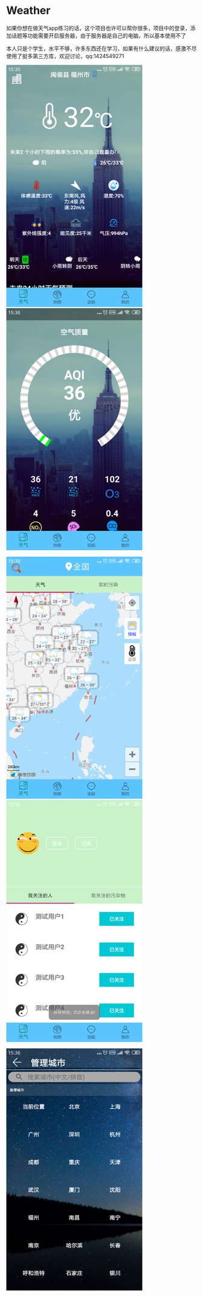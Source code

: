 # Weather
如果你想在做天气app练习的话，这个项目也许可以帮你很多，项目中的登录，添加话题等功能需要开启服务器，由于服务器是自己的电脑，所以基本使用不了

本人只是个学生，水平不够，许多东西还在学习，如果有什么建议的话，感激不尽
使用了挺多第三方库，欢迎讨论，qq:1424549271

<p>
<img src="https://github.com/lyx19970504/Weather/blob/master/images/Screenshot_2019-06-19-15-35-39-466_com.fafu.polut.png" width="360" height="640"/>
<img src="https://github.com/lyx19970504/Weather/blob/master/images/Screenshot_2019-06-19-15-36-02-582_com.fafu.polut.png" width="360" height="640"/>
</p>

<p>
<img src="https://github.com/lyx19970504/Weather/blob/master/images/Screenshot_2019-06-19-15-36-11-618_com.fafu.polut.png" width="360" height="640"/>
<img src="https://github.com/lyx19970504/Weather/blob/master/images/Screenshot_2019-06-19-15-36-16-648_com.fafu.polut.png" width="360" height="640"/>
</p>

<p>
<img src="https://github.com/lyx19970504/Weather/blob/master/images/Screenshot_2019-06-19-15-36-24-034_com.fafu.polut.png" width="360" height="640"/>
</p>




